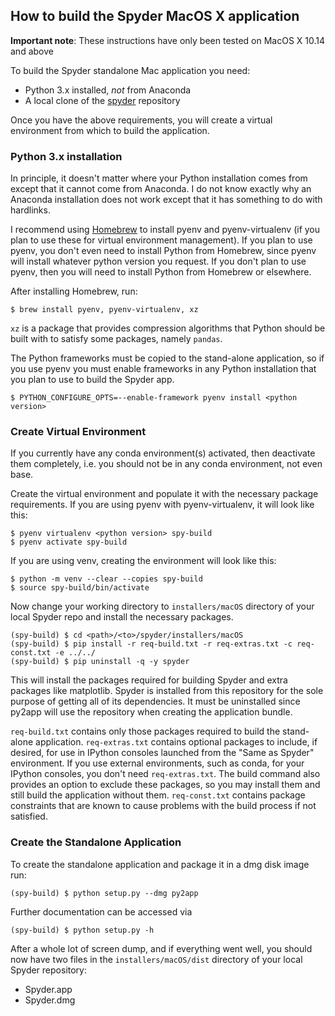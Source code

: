 
## How to build the Spyder MacOS X application

**Important note**: These instructions have only been tested on MacOS X 10.14 and above

To build the Spyder standalone Mac application you need:
* Python 3.x installed, *not* from Anaconda
* A local clone of the [spyder](https://github.com/spyder-ide/spyder) repository

Once you have the above requirements, you will create a virtual environment from which to build the application.

### Python 3.x installation

In principle, it doesn't matter where your Python installation comes from except that it cannot come from Anaconda.
I do not know exactly why an Anaconda installation does not work except that it has something to do with hardlinks.

I recommend using [Homebrew](http://brew.sh/) to install pyenv and pyenv-virtualenv (if you plan to use these for virtual environment management).
If you plan to use pyenv, you don't even need to install Python from Homebrew, since pyenv will install whatever python version you request.
If you don't plan to use pyenv, then you will need to install Python from Homebrew or elsewhere.

After installing Homebrew, run:

```
$ brew install pyenv, pyenv-virtualenv, xz
```

`xz` is a package that provides compression algorithms that Python should be built with to satisfy some packages, namely `pandas`.

The Python frameworks must be copied to the stand-alone application, so if you use pyenv you must enable frameworks in any Python installation that you plan to use to build the Spyder app.

```
$ PYTHON_CONFIGURE_OPTS=--enable-framework pyenv install <python version>
```

### Create Virtual Environment

If you currently have any conda environment(s) activated, then deactivate them completely, i.e. you should not be in any conda environment, not even base.

Create the virtual environment and populate it with the necessary package requirements.
If you are using pyenv with pyenv-virtualenv, it will look like this:

```
$ pyenv virtualenv <python version> spy-build
$ pyenv activate spy-build
```

If you are using venv, creating the environment will look like this:

```
$ python -m venv --clear --copies spy-build
$ source spy-build/bin/activate
```

Now change your working directory to `installers/macOS` directory of your local Spyder repo and install the necessary packages.

```
(spy-build) $ cd <path>/<to>/spyder/installers/macOS
(spy-build) $ pip install -r req-build.txt -r req-extras.txt -c req-const.txt -e ../../
(spy-build) $ pip uninstall -q -y spyder
```

This will install the packages required for building Spyder and extra packages like matplotlib.
Spyder is installed from this repository for the sole purpose of getting all of its dependencies.
It must be uninstalled since py2app will use the repository when creating the application bundle.

`req-build.txt` contains only those packages required to build the stand-alone application.
`req-extras.txt` contains optional packages to include, if desired, for use in IPython consoles launched from the "Same as Spyder" environment.
If you use external environments, such as conda, for your IPython consoles, you don't need `req-extras.txt`.
The build command also provides an option to exclude these packages, so you may install them and still build the application without them.
`req-const.txt` contains package constraints that are known to cause problems with the build process if not satisfied.

### Create the Standalone Application

To create the standalone application and package it in a dmg disk image run:

```
(spy-build) $ python setup.py --dmg py2app
```

Further documentation can be accessed via

```
(spy-build) $ python setup.py -h
```

After a whole lot of screen dump, and if everything went well, you should now have two files in the `installers/macOS/dist` directory of your local Spyder repository:
* Spyder.app
* Spyder.dmg
